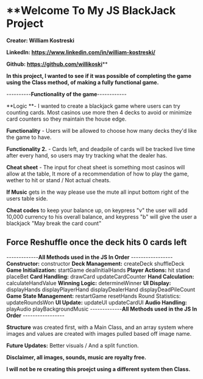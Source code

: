 # **Welcome To My JS BlackJack Project

**Creator: William Kostreski**

**LinkedIn: https://www.linkedin.com/in/william-kostreski/**

**Github: https://github.com/willikoski****

**In this project, I wanted to see if it was possible of completing the game using the Class method, of making a fully functional game.**

----------**Functionality of the game**------------

**Logic **- I wanted to create a blackjack game where users can try counting cards. Most casinos use more then 4 decks to avoid or minimize card counters so they maintain the house edge.     


**Functionality** - Users will be allowed to choose how many decks they'd like the game to have.                                                                                               

**Functionality 2.** - Cards left, and deadpile of cards will be tracked live time after every hand, so users may try tracking what the dealer has.                                            

**Cheat sheet** - The input for cheat sheet is something most casinos will allow at the table, It more of a recommendation of how to play the game, wether to hit or stand / Not actual cheats.

**If Music** gets in the way please use the mute all input bottom right of the users table side.                                                                                               

**Cheat codes** to keep your balance up, on keypress "v" the user will add 10,000 currency to his overall balance, and keypress "b" will give the user a blackjack "May break the card count"  

Force Reshuffle once the deck hits 0 cards left                                                                                                                                            
--------------------------------

-------------**All Methods used in the JS In Order** -----------------
**Constructor:**
constructor
**Deck Management:**
createDeck
shuffleDeck
**Game Initialization:**
startGame
dealInitialHands
**Player Actions:**
hit
stand
placeBet 
**Card Handling:**
  drawCard
  updateCardCounter
**Hand Calculation:**
  calculateHandValue
**Winning Logic:**
  determineWinner
**UI Display:**
  displayHands
  displayPlayerHand
  displayDealerHand
  displayDeadPileCount
**Game State Management:**
  restartGame
  resetHands
  Round Statistics:
  updateRoundsWon
**UI Update:**
  updateUI
  updateCardUI
**Audio Handling:**
  playAudio
  playBackgroundMusic
-------------**All Methods used in the JS In Order** -----------------

**Structure** was created first, with a Main Class, and an array system where images and values are created with images pulled based off image name.

**Future Updates:** Better visuals / And a split function. 

**Disclaimer, all images, sounds, music are royalty free.**

**I will not be re creating this proejct using a different system then Class.**
